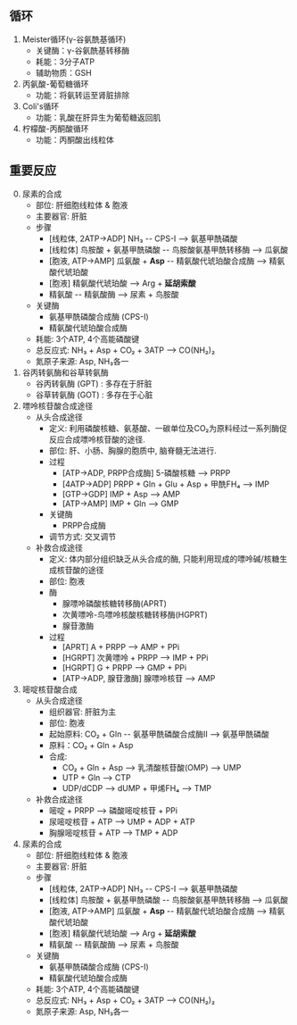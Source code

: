 循环
-----
1. Meister循环(γ-谷氨酰基循环)
    - 关键酶：γ-谷氨酰基转移酶
    - 耗能：3分子ATP
    - 辅助物质：GSH
2. 丙氨酸-葡萄糖循环
    - 功能：将氨转运至肾脏排除
3. Coli's循环
    - 功能：乳酸在肝异生为葡萄糖返回肌
4. 柠檬酸-丙酮酸循环
    - 功能：丙酮酸出线粒体


重要反应
--------
0. 尿素的合成
    - 部位: 肝细胞线粒体 & 胞液
    - 主要器官: 肝脏
    - 步骤
        + [线粒体, 2ATP->ADP] NH₃ -- CPS-I --> 氨基甲酰磷酸
        + [线粒体] 鸟胺酸 + 氨基甲酰磷酸 -- 鸟胺酸氨基甲酰转移酶 --> 瓜氨酸
        + [胞液, ATP->AMP] 瓜氨酸 + **Asp** -- 精氨酸代琥珀酸合成酶 --> 精氨酸代琥珀酸
        + [胞液] 精氨酸代琥珀酸 --> Arg + **延胡索酸**
        + 精氨酸 -- 精氨酸酶 --> 尿素 + 鸟胺酸
    - 关键酶
        + 氨基甲酰磷酸合成酶 (CPS-I)
        + 精氨酸代琥珀酸合成酶
    - 耗能: 3个ATP, 4个高能磷酸键
    - 总反应式: NH₃ + Asp + CO₂ + 3ATP --> CO(NH₂)₂
    - 氮原子来源: Asp, NH₃各一
0. 谷丙转氨酶和谷草转氨酶
    - 谷丙转氨酶 (GPT) : 多存在于肝脏
    - 谷草转氨酶 (GOT) : 多存在于心脏
0. 嘌呤核苷酸合成途径
    - 从头合成途径
        + 定义: 利用磷酸核糖、氨基酸、一碳单位及CO₂为原料经过一系列酶促反应合成嘌呤核苷酸的途径.
        + 部位: 肝、小肠、胸腺的胞质中, 脑脊髓无法进行.
        + 过程
            * [ATP->ADP, PRPP合成酶] 5-磷酸核糖 --> PRPP <!--IMPORTANT-->
            * [4ATP->ADP] PRPP + Gln + Glu + Asp + 甲酰FH₄ --> IMP
            * [GTP->GDP] IMP + Asp --> AMP
            * [ATP->AMP] IMP + Gln --> GMP
        + 关键酶
            * PRPP合成酶
        + 调节方式: 交叉调节
    - 补救合成途径
        + 定义: 体内部分组织缺乏从头合成的酶, 只能利用现成的嘌呤碱/核糖生成核苷酸的途径
        + 部位: 胞液
        + 酶
            * 腺嘌呤磷酸核糖转移酶(APRT)
            * 次黄嘌呤-鸟嘌呤核酸核糖转移酶(HGPRT)
            * 腺苷激酶
        + 过程
            * [APRT] A + PRPP --> AMP + PPi
            * [HGRPT] 次黄嘌呤 + PRPP --> IMP + PPi
            * [HGRPT] G + PRPP --> GMP + PPi
            * [ATP->ADP, 腺苷激酶] 腺嘌呤核苷 --> AMP
0. 嘧啶核苷酸合成
    - 从头合成途径 <!--TODO: 元素来源等-->
        + 组织器官: 肝脏为主
        + 部位: 胞液
        + 起始原料: CO₂ + Gln -- 氨基甲酰磷酸合成酶II --> 氨基甲酰磷酸
        + 原料：CO₂ + Gln + Asp <!--IMPORTANT-->
        + 合成:
            * CO₂ + Gln + Asp --> 乳清酸核苷酸(OMP) --> UMP
            * UTP + Gln --> CTP
            * UDP/dCDP --> dUMP + 甲烯FH₄ --> TMP
    - 补救合成途径
        + 嘧啶 + PRPP --> 磷酸嘧啶核苷 + PPi
        + 尿嘧啶核苷 + ATP --> UMP + ADP + ATP
        + 胸腺嘧啶核苷 + ATP --> TMP + ADP
0. 尿素的合成
    - 部位: 肝细胞线粒体 & 胞液
    - 主要器官: 肝脏
    - 步骤
        + [线粒体, 2ATP->ADP] NH₃ -- CPS-I --> 氨基甲酰磷酸
        + [线粒体] 鸟胺酸 + 氨基甲酰磷酸 -- 鸟胺酸氨基甲酰转移酶 --> 瓜氨酸
        + [胞液, ATP->AMP] 瓜氨酸 + **Asp** -- 精氨酸代琥珀酸合成酶 --> 精氨酸代琥珀酸
        + [胞液] 精氨酸代琥珀酸 --> Arg + **延胡索酸**
        + 精氨酸 -- 精氨酸酶 --> 尿素 + 鸟胺酸
    - 关键酶
        + 氨基甲酰磷酸合成酶 (CPS-I)
        + 精氨酸代琥珀酸合成酶
    - 耗能: 3个ATP, 4个高能磷酸键
    - 总反应式: NH₃ + Asp + CO₂ + 3ATP --> CO(NH₂)₂
    - 氮原子来源: Asp, NH₃各一
